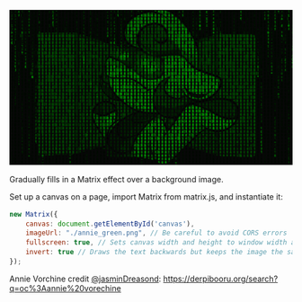 ![Example result](example.png)

Gradually fills in a Matrix effect over a background image.

Set up a canvas on a page, import Matrix from matrix.js, and instantiate it:

```javascript
new Matrix({
	canvas: document.getElementById('canvas'),
	imageUrl: "./annie_green.png", // Be careful to avoid CORS errors
	fullscreen: true, // Sets canvas width and height to window width and height
	invert: true // Draws the text backwards but keeps the image the same, for accuracy to the movie
});
```

Annie Vorchine credit [@jasminDreasond](https://github.com/jasminDreasond): https://derpibooru.org/search?q=oc%3Aannie%20vorechine
